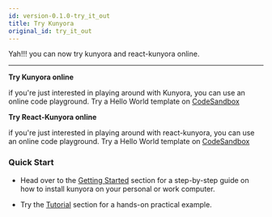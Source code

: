 ```yaml
---
id: version-0.1.0-try_it_out
title: Try Kunyora
original_id: try_it_out
---
```


Yah!!! you can now try kunyora and react-kunyora online.

---

**Try Kunyora online**

if you're just interested in playing around with Kunyora, you can use an online code playground. Try a Hello World template on [CodeSandbox](https://codesandbox.io/s/p5kvlrjqqm)

**Try React-Kunyora online**

if you're just interested in playing around with react-kunyora, you can use an online code playground. Try a Hello World template on [CodeSandbox](https://codesandbox.io/s/44xo1qrlx)

### Quick Start

* Head over to the [Getting Started](getting_started.md) section for a step-by-step guide on how to install kunyora on your personal or work computer.

* Try the [Tutorial](quick_tutorial.md) section for a hands-on practical example.
